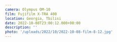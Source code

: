 ```yaml
---
camera: Olympus OM-10
film: Fujifilm X-TRA 400
location: Georgia, Tbilisi
date: 2022-10-08T23:00:12.000+00:00
description: ''
photo: '/uploads/2022/10/2022-10-08-film-8-12.jpg'
---
```

